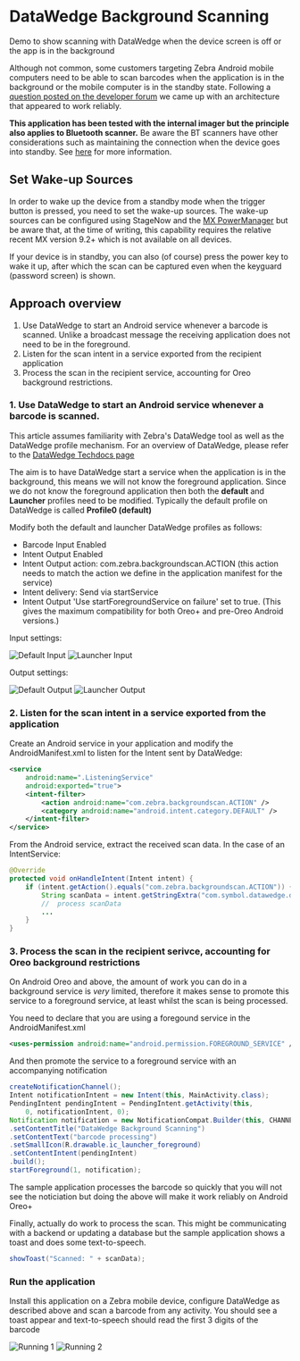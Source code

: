 # DataWedge Background Scanning
Demo to show scanning with DataWedge when the device screen is off or the app is in the background

Although not common, some customers targeting Zebra Android mobile computers need to be able to scan barcodes when the application is in the background or the mobile computer is in the standby state.  Following a [question posted on the developer forum](http://developer.zebra.com/forum/24851) we came up with an architecture that appeared to work reliably.

**This application has been tested with the internal imager but the principle also applies to Bluetooth scanner.**  Be aware the BT scanners have other considerations such as maintaining the connection when the device goes into standby.  See [here](https://developer.zebra.com/community/home/blog/2018/04/11/rs6000-recommended-settings-for-effective-power-management) for more information.

## Set Wake-up Sources
In order to wake up the device from a standby mode when the trigger button is pressed, you need to set the wake-up sources.  The wake-up sources can be configured using StageNow and the [MX PowerManager](https://techdocs.zebra.com/mx/powermgr/#wake-up-method) but be aware that, at the time of writing, this capability requires the relative recent MX version 9.2+ which is not available on all devices. 

If your device is in standby, you can also (of course) press the power key to wake it up, after which the scan can be captured even when the keyguard (password screen) is shown.

## Approach overview
1.  Use DataWedge to start an Android service whenever a barcode is scanned.  Unlike a broadcast message the receiving application does not need to be in the foreground.
2. Listen for the scan intent in a service exported from the recipient application
3. Process the scan in the recipient service, accounting for Oreo background restrictions.

### 1. Use DataWedge to start an Android service whenever a barcode is scanned.

This article assumes familiarity with Zebra's DataWedge tool as well as the DataWedge profile mechanism.  For an overview of DataWedge, please refer to the [DataWedge Techdocs page](https://techdocs.zebra.com/datawedge/latest/guide/overview/)

The aim is to have DataWedge start a service when the application is in the background, this means we will not know the foreground application.  Since we do not know the foreground application then both the **default** and **Launcher** profiles need to be modified.  Typically the default profile on DataWedge is called **Profile0 (default)**

Modify both the default and launcher DataWedge profiles as follows:
- Barcode Input Enabled
- Intent Output Enabled
- Intent Output action: com.zebra.backgroundscan.ACTION (this action needs to match the action we define in the application manifest for the service)
- Intent delivery: Send via startService
- Intent Output 'Use startForegroundService on failure' set to true.  (This gives the maximum compatibility for both Oreo+ and pre-Oreo Android versions.)

Input settings:

![Default Input](https://raw.githubusercontent.com/darryncampbell/DataWedge-Background-Scanning/master/screenshots/default-input.jpg)
![Launcher Input](https://raw.githubusercontent.com/darryncampbell/DataWedge-Background-Scanning/master/screenshots/launcher-input.jpg)

Output settings:

![Default Output](https://raw.githubusercontent.com/darryncampbell/DataWedge-Background-Scanning/master/screenshots/default-output.jpg)
![Launcher Output](https://raw.githubusercontent.com/darryncampbell/DataWedge-Background-Scanning/master/screenshots/launcher-output.jpg)

### 2. Listen for the scan intent in a service exported from the application

Create an Android service in your application and modify the AndroidManifest.xml to listen for the Intent sent by DataWedge:

```xml
<service
    android:name=".ListeningService"
    android:exported="true">
    <intent-filter>
        <action android:name="com.zebra.backgroundscan.ACTION" />
        <category android:name="android.intent.category.DEFAULT" />
    </intent-filter>
</service>
```

From the Android service, extract the received scan data.  In the case of an IntentService:

```java
@Override
protected void onHandleIntent(Intent intent) {
    if (intent.getAction().equals("com.zebra.backgroundscan.ACTION")) {
        String scanData = intent.getStringExtra("com.symbol.datawedge.data_string");
        //  process scanData
        ...
    }
}
```


### 3. Process the scan in the recipient serivce, accounting for Oreo background restrictions

On Android Oreo and above, the amount of work you can do in a background service is *very* limited, therefore it makes sense to promote this service to a foreground service, at least whilst the scan is being processed.

You need to declare that you are using a foregound service in the AndroidManifest.xml

```xml
<uses-permission android:name="android.permission.FOREGROUND_SERVICE" />
```

And then promote the service to a foreground service with an accompanying notification

```java
createNotificationChannel();
Intent notificationIntent = new Intent(this, MainActivity.class);
PendingIntent pendingIntent = PendingIntent.getActivity(this,
    0, notificationIntent, 0);
Notification notification = new NotificationCompat.Builder(this, CHANNEL_ID)
.setContentTitle("DataWedge Background Scanning")
.setContentText("barcode processing")
.setSmallIcon(R.drawable.ic_launcher_foreground)
.setContentIntent(pendingIntent)
.build();
startForeground(1, notification);
```

The sample application processes the barcode so quickly that you will not see the noticiation but doing the above will make it work reliably on Android Oreo+

Finally, actually do work to process the scan.  This might be communicating with a backend or updating a database but the sample application shows a toast and does some text-to-speech.

```java
showToast("Scanned: " + scanData);
```

### Run the application

Install this application on a Zebra mobile device, configure DataWedge as described above and scan a barcode from any activity.  You should see a toast appear and text-to-speech should read the first 3 digits of the barcode

![Running 1](https://raw.githubusercontent.com/darryncampbell/DataWedge-Background-Scanning/master/screenshots/launcher.jpg)
![Running 2](https://raw.githubusercontent.com/darryncampbell/DataWedge-Background-Scanning/master/screenshots/default.jpg)